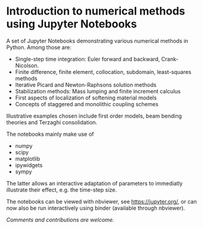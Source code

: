 # Introduction to numerical methods using Jupyter Notebooks

A set of Jupyter Notebooks demonstrating various numerical methods in Python. Among those are:


- Single-step time integration: Euler forward and backward, Crank-Nicolson.
- Finite difference, finite element, collocation, subdomain, least-squares methods
- Iterative Picard and Newton-Raphsons solution methods
- Stabilization methods: Mass lumping and finite increment calculus
- First aspects of localization of softening material models
- Concepts of staggered and monolithic coupling schemes


Illustrative examples chosen include first order models, beam bending theories and Terzaghi consolidation. 

The notebooks mainly make use of

- numpy
- scipy
- matplotlib
- ipywidgets
- sympy

The latter allows an interactive adaptation of parameters to immediatly illustrate their effect, e.g. the time-step size.

The notebooks can be viewed with nbviewer, see https://jupyter.org/, or can now also be run interactively using binder (available through nbviewer).

*Comments and contributions are welcome.*
